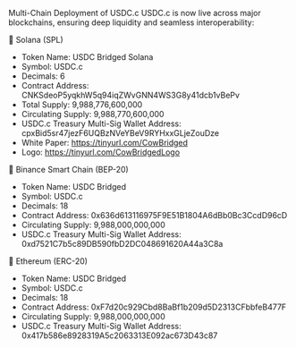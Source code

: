 Multi-Chain Deployment of USDC.c
USDC.c is now live across major blockchains, ensuring deep liquidity and seamless interoperability:

🔹 Solana (SPL)
* Token Name: USDC Bridged Solana
* Symbol: USDC.c
* Decimals: 6
* Contract Address: CNKSdeoP5yqkhW5q94iqZWvGNN4WS3G8y41dcb1vBePv
* Total Supply: 9,988,776,600,000
* Circulating Supply: 9,988,770,600,000
* USDC.c Treasury Multi-Sig Wallet Address: cpxBid5sr47jezF6UQBzNVeYBeV9RYHxxGLjeZouDze
* White Paper: https://tinyurl.com/CowBridged
* Logo: https://tinyurl.com/CowBridgedLogo

🔹 Binance Smart Chain (BEP-20)
* Token Name: USDC Bridged
* Symbol: USDC.c
* Decimals: 18
* Contract Address: 0x636d613116975F9E51B1804A6dBb0Bc3CcdD96cD
* Circulating Supply: 9,988,000,000,000
* USDC.c Treasury Multi-Sig Wallet Address: 0xd7521C7b5c89DB590fbD2DC048691620A44a3C8a

🔹 Ethereum (ERC-20)
* Token Name: USDC Bridged
* Symbol: USDC.c
* Decimals: 18
* Contract Address: 0xF7d20c929Cbd8BaBf1b209d5D2313CFbbfeB477F
* Circulating Supply: 9,988,000,000,000
* USDC.c Treasury Multi-Sig Wallet Address: 0x417b586e8928319A5c2063313E092ac673D43c87
